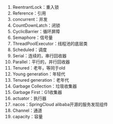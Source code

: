 1. ReentrantLock：重入锁
2. Reference：引用
3. concurrent：并发
4. CountDownLatch：闭锁
5. CyclicBarrier：循环屏障
6. Semaphore：信号量
7. ThreadPoolExecutor：线程池的底层类
8. Scheduled：调度
9. Serial：连续的，串行回收器
10. Parallel：平行的，并行回收器
11. Tenured：老年，等同于old
12. Young generation：年轻代
13. Tenured generation：老年代
14. Garbage Collection：垃圾收集器
15. Garbage First：G1收集器
16. actuator：执行器
17. nacos：SpringCloud alibaba开源的服务发现组件
18. Channel：通道
19. capacity：容量